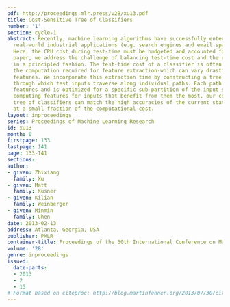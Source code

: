 ```yaml
---
pdf: http://proceedings.mlr.press/v28/xu13.pdf
title: Cost-Sensitive Tree of Classifiers
number: '1'
section: cycle-1
abstract: Recently, machine learning algorithms have successfully entered large-scale
  real-world industrial applications (e.g. search engines and email spam filters).
  Here, the CPU cost during test-time must be budgeted and accounted for. In this
  paper, we address the challenge of balancing test-time cost and the classifier accuracy
  in a principled fashion. The test-time cost of a classifier is often dominated by
  the computation required for feature extraction-which can vary drastically across
  features. We incorporate this extraction time by constructing a tree of classifiers,
  through which test inputs traverse along individual paths. Each path extracts different
  features and is optimized for a specific sub-partition of the input space. By only
  computing features for inputs that benefit from them the most, our cost-sensitive
  tree of classifiers can match the high accuracies of the current state-of-the-art
  at a small fraction of the computational cost.
layout: inproceedings
series: Proceedings of Machine Learning Research
id: xu13
month: 0
firstpage: 133
lastpage: 141
page: 133-141
sections: 
author:
- given: Zhixiang
  family: Xu
- given: Matt
  family: Kusner
- given: Kilian
  family: Weinberger
- given: Minmin
  family: Chen
date: 2013-02-13
address: Atlanta, Georgia, USA
publisher: PMLR
container-title: Proceedings of the 30th International Conference on Machine Learning
volume: '28'
genre: inproceedings
issued:
  date-parts:
  - 2013
  - 2
  - 13
# Format based on citeproc: http://blog.martinfenner.org/2013/07/30/citeproc-yaml-for-bibliographies/
---
```

